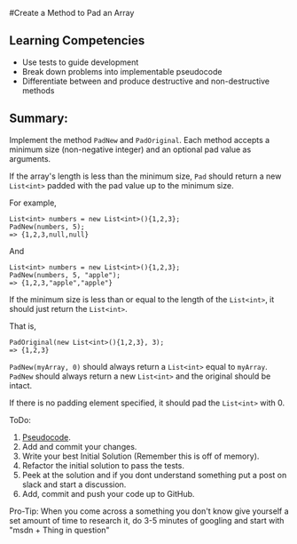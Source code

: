 #Create a Method to Pad an Array

## Learning Competencies
- Use tests to guide development
- Break down problems into implementable pseudocode
- Differentiate between and produce destructive and non-destructive methods

## Summary:

Implement the method `PadNew` and `PadOriginal`.  Each method accepts a minimum size (non-negative integer) and an optional pad value as arguments.

If the array's length is less than the minimum size, `Pad` should return a new `List<int>` padded with the pad value up to the minimum size.

For example,  

```
List<int> numbers = new List<int>(){1,2,3};  
PadNew(numbers, 5);  
=> {1,2,3,null,null}  
```

And

```
List<int> numbers = new List<int>(){1,2,3};  
PadNew(numbers, 5, "apple");  
=> {1,2,3,"apple","apple"}  
```

If the minimum size is less than or equal to the length of the `List<int>`, it should just return the `List<int>`.

That is, 

```
PadOriginal(new List<int>(){1,2,3}, 3);   
=> {1,2,3}
```


`PadNew(myArray, 0)` should always return a `List<int>` equal to `myArray`.  `PadNew` should always return a new `List<int>` and the original should be intact.

If there is no padding element specified, it should pad the `List<int>` with 0.

ToDo:  
  
1. [Pseudocode](https://github.com/dev-academy-phase0/phase-0-handbook/blob/master/coding-references/pseudocode.md).  
2. Add and commit your changes.  
3. Write your best Initial Solution (Remember this is off of memory).  
4. Refactor the initial solution to pass the tests.  
5. Peek at the solution and if you dont understand something put a post on slack and start a discussion.  
6. Add, commit and push your code up to GitHub.  

Pro-Tip: When you come across a something you don't know give yourself a set amount of time to research it, do 3-5 minutes of googling and start with "msdn + Thing in question"
